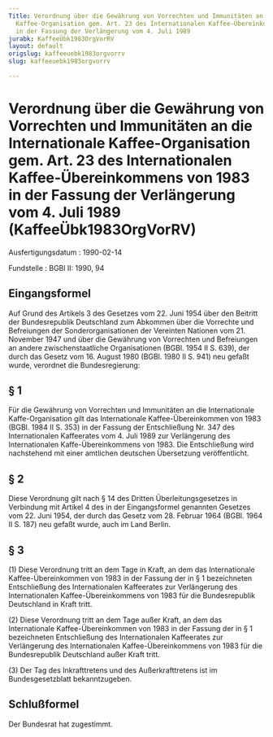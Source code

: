 ```yaml
---
Title: Verordnung über die Gewährung von Vorrechten und Immunitäten an die Internationale
  Kaffee-Organisation gem. Art. 23 des Internationalen Kaffee-Übereinkommens von 1983
  in der Fassung der Verlängerung vom 4. Juli 1989
jurabk: KaffeeÜbk1983OrgVorRV
layout: default
origslug: kaffeeuebk1983orgvorrv
slug: kaffeeuebk1983orgvorrv

---
```


# Verordnung über die Gewährung von Vorrechten und Immunitäten an die Internationale Kaffee-Organisation gem. Art. 23 des Internationalen Kaffee-Übereinkommens von 1983 in der Fassung der Verlängerung vom 4. Juli 1989 (KaffeeÜbk1983OrgVorRV)

Ausfertigungsdatum
:   1990-02-14

Fundstelle
:   BGBl II: 1990, 94



## Eingangsformel

Auf Grund des Artikels 3 des Gesetzes vom 22. Juni 1954 über den
Beitritt der Bundesrepublik Deutschland zum Abkommen über die
Vorrechte und Befreiungen der Sonderorganisationen der Vereinten
Nationen vom 21. November 1947 und über die Gewährung von Vorrechten
und Befreiungen an andere zwischenstaatliche Organisationen (BGBl.
1954 II S. 639), der durch das Gesetz vom 16. August 1980 (BGBl. 1980
II S. 941) neu gefaßt wurde, verordnet die Bundesregierung:


## § 1

Für die Gewährung von Vorrechten und Immunitäten an die Internationale
Kaffe-Organisation gilt das Internationale Kaffee-Übereinkommen von
1983 (BGBl. 1984 II S. 353) in der Fassung der Entschließung Nr. 347
des Internationalen Kaffeerates vom 4. Juli 1989 zur Verlängerung des
Internationalen Kaffe-Übereinkommens von 1983. Die Entschließung wird
nachstehend mit einer amtlichen deutschen Übersetzung veröffentlicht.


## § 2

Diese Verordnung gilt nach § 14 des Dritten Überleitungsgesetzes in
Verbindung mit Artikel 4 des in der Eingangsformel genannten Gesetzes
vom 22. Juni 1954, der durch das Gesetz vom 28. Februar 1964 (BGBl.
1964 II S. 187) neu gefaßt wurde, auch im Land Berlin.


## § 3

(1) Diese Verordnung tritt an dem Tage in Kraft, an dem das
Internationale Kaffee-Übereinkommen von 1983 in der Fassung der in § 1
bezeichneten Entschließung des Internationalen Kaffeerates zur
Verlängerung des Internationalen Kaffee-Übereinkommens von 1983 für
die Bundesrepublik Deutschland in Kraft tritt.

(2) Diese Verordnung tritt an dem Tage außer Kraft, an dem das
Internationale Kaffee-Übereinkommen von 1983 in der Fassung der in § 1
bezeichneten Entschließung des Internationalen Kaffeerates zur
Verlängerung des Internationalen Kaffee-Übereinkommens von 1983 für
die Bundesrepublik Deutschland außer Kraft tritt.

(3) Der Tag des Inkrafttretens und des Außerkrafttretens ist im
Bundesgesetzblatt bekanntzugeben.


## Schlußformel

Der Bundesrat hat zugestimmt.

